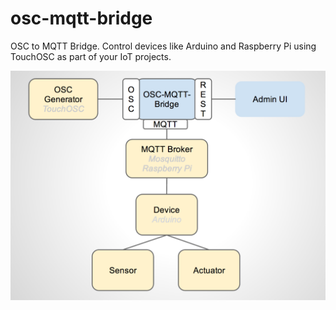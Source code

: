 osc-mqtt-bridge
===============

OSC to MQTT Bridge. Control devices like Arduino and Raspberry Pi using TouchOSC as part of your IoT projects.

![Alt text](http://github.com/mathias-dietrich/osc-mqtt-bridge/blob/master/overview_osc-mqtt-bridge.png "Overview osc-mqtt-bridge")
